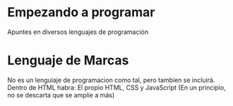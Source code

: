 # Empezando a programar
Apuntes en diversos lenguajes de programación

# **Lenguaje de Marcas**
No es un lenguiaje de programacion como tal, pero tambien se incluirá.
Dentro de HTML habra: El propio HTML, CSS y JavaScript (En un principio, no se descarta que se amplie a más)
